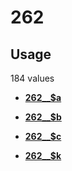# 262

## Usage

184 values

-   **[262\_\_$a](../../tags/262/262__a-1.md)**  

-   **[262\_\_$b](../../tags/262/262__b-2.md)**  

-   **[262\_\_$c](../../tags/262/262__c-3.md)**  

-   **[262\_\_$k](../../tags/262/262__k-4.md)**  



